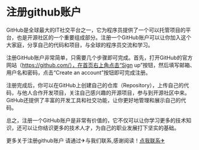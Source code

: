 # 注册github账户

GitHub是全球最大的IT社交平台之一，它为程序员提供了一个可以托管项目的平台，也是开源社区的一个重要组成部分。注册一个GitHub账户可以让你加入这个大家庭，分享自己的代码和项目，与全球的程序员交流和学习。

注册GitHub账户非常简单，只需要几个步骤即可完成。首先，打开GitHub的官方网站（https://github.com/），在首页右上角点击“Sign up”按钮，然后填写邮箱、用户名和密码，点击“Create an account”按钮即可完成注册。

注册完成后，你可以在GitHub上创建自己的仓库（Repository），上传自己的代码，与他人合作开发项目，关注自己感兴趣的开源项目，参与到开源社区中来。GitHub还提供了丰富的开发工具和社交功能，让你更好地管理和展示自己的代码。

总之，注册一个GitHub账户是非常有价值的，它不仅可以让你学习更多的技术知识，还可以让你结识更多的技术人才，为自己的职业发展打下坚实的基础。

更多关于注册github账户 请通过✈与我们联系,感谢阅读！[点我联系✈](https://blog.G208.com)